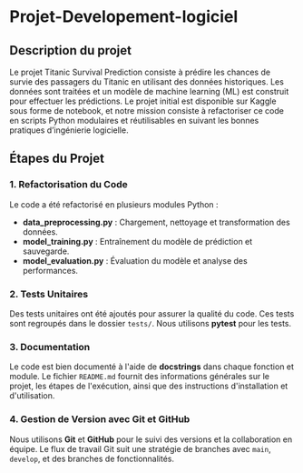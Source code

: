 # Projet-Developement-logiciel

## Description du projet
Le projet Titanic Survival Prediction consiste à prédire les chances de survie des passagers du Titanic en utilisant des données historiques. Les données sont traitées et un modèle de machine learning (ML) est construit pour effectuer les prédictions. Le projet initial est disponible sur Kaggle sous forme de notebook, et notre mission consiste à refactoriser ce code en scripts Python modulaires et réutilisables en suivant les bonnes pratiques d’ingénierie logicielle.

## Étapes du Projet
### 1. Refactorisation du Code
Le code a été refactorisé en plusieurs modules Python :
- **data_preprocessing.py** : Chargement, nettoyage et transformation des données.
- **model_training.py** : Entraînement du modèle de prédiction et sauvegarde.
- **model_evaluation.py** : Évaluation du modèle et analyse des performances.

### 2. Tests Unitaires
Des tests unitaires ont été ajoutés pour assurer la qualité du code. Ces tests sont regroupés dans le dossier `tests/`. Nous utilisons **pytest** pour les tests.

### 3. Documentation
Le code est bien documenté à l'aide de **docstrings** dans chaque fonction et module. Le fichier `README.md` fournit des informations générales sur le projet, les étapes de l'exécution, ainsi que des instructions d'installation et d'utilisation.

### 4. Gestion de Version avec Git et GitHub
Nous utilisons **Git** et **GitHub** pour le suivi des versions et la collaboration en équipe. Le flux de travail Git suit une stratégie de branches avec `main`, `develop`, et des branches de fonctionnalités.
